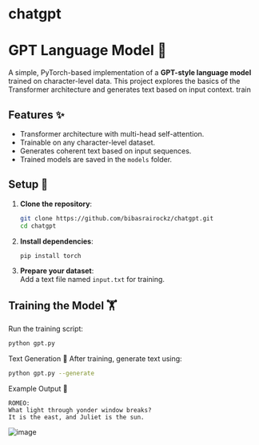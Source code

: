 # chatgpt  

# GPT Language Model 🚀

A simple, PyTorch-based implementation of a **GPT-style language model** trained on character-level data. This project explores the basics of the Transformer architecture and generates text based on input context. train

## Features ✨
- Transformer architecture with multi-head self-attention.
- Trainable on any character-level dataset.
- Generates coherent text based on input sequences.
- Trained models are saved in the `models` folder.

## Setup 🔧

1. **Clone the repository**:
    ```bash
    git clone https://github.com/bibasrairockz/chatgpt.git
    cd chatgpt
    ```

2. **Install dependencies**:
    ```bash
    pip install torch
    ```

3. **Prepare your dataset**:  
    Add a text file named `input.txt` for training.

## Training the Model 🏋️

Run the training script:
```bash
python gpt.py
```
Text Generation 📝
After training, generate text using:

```bash
python gpt.py --generate
```

Example Output 🌟
```vbnet
ROMEO:
What light through yonder window breaks?
It is the east, and Juliet is the sun.
```

![image](https://github.com/user-attachments/assets/ac4ca37c-4f4a-4e51-80ed-137d2ed0013d)  

  
